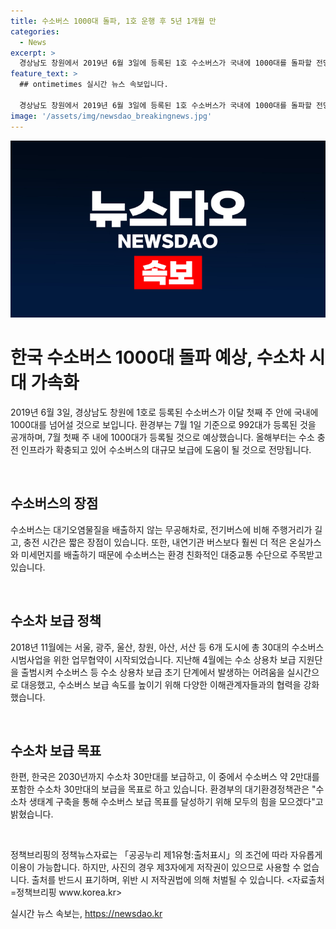 ```yaml
---
title: 수소버스 1000대 돌파, 1호 운행 후 5년 1개월 만
categories:
  - News
excerpt: >
  경상남도 창원에서 2019년 6월 3일에 등록된 1호 수소버스가 국내에 1000대를 돌파할 전망이다. 환경부는 7월 1일을 기준으로 992대가 등록된 상황이며, 액화수소충전소와 대용량 기체수소충전소가 증가함에 따라 수소버스 보급이 가속화될 것으로 예상된다. 수소버스는 대기오염 물질을 배출하지 않고 주행거리가 길며 충전 시간이 짧아 환경에 이로운 효과를 제공한다. 또한, 환경부는 수소버스 시범사업과 보급을 위한 다양한 노력을 기울이고 있다. 2030년까지 2만대의 수소버스를 포함한 30만대의 수소차 보급 목표를 달성하기 위해 지속적으로 인프라를 구축할 예정이다.
feature_text: >
  ## ontimetimes 실시간 뉴스 속보입니다.

  경상남도 창원에서 2019년 6월 3일에 등록된 1호 수소버스가 국내에 1000대를 돌파할 전망이다. 환경부는 7월 1일을 기준으로 992대가 등록된 상황이며, 액화수소충전소와 대용량 기체수소충전소가 증가함에 따라 수소버스 보급이 가속화될 것으로 예상된다. 수소버스는 대기오염 물질을 배출하지 않고 주행거리가 길며 충전 시간이 짧아 환경에 이로운 효과를 제공한다. 또한, 환경부는 수소버스 시범사업과 보급을 위한 다양한 노력을 기울이고 있다. 2030년까지 2만대의 수소버스를 포함한 30만대의 수소차 보급 목표를 달성하기 위해 지속적으로 인프라를 구축할 예정이다.
image: '/assets/img/newsdao_breakingnews.jpg'
---
```


<p><img src="/assets/img/newsdao_breakingnews.jpg" alt="ontimetimes 속보" /></p>

<h1>한국 수소버스 1000대 돌파 예상, 수소차 시대 가속화</h1>

<p>2019년 6월 3일, 경상남도 창원에 1호로 등록된 수소버스가 이달 첫째 주 안에 국내에 1000대를 넘어설 것으로 보입니다. 환경부는 7월 1일 기준으로 992대가 등록된 것을 공개하며, 7월 첫째 주 내에 1000대가 등록될 것으로 예상했습니다. 올해부터는 수소 충전 인프라가 확충되고 있어 수소버스의 대규모 보급에 도움이 될 것으로 전망됩니다.</p>

<p data-ke-size="size16">&nbsp;</p>

<h2 data-ke-size="size26"><b>수소버스의 장점</b></h2>

<p>수소버스는 대기오염물질을 배출하지 않는 무공해차로, 전기버스에 비해 주행거리가 길고, 충전 시간은 짧은 장점이 있습니다. 또한, 내연기관 버스보다 훨씬 더 적은 온실가스와 미세먼지를 배출하기 때문에 수소버스는 환경 친화적인 대중교통 수단으로 주목받고 있습니다.</p>

<p data-ke-size="size16">&nbsp;</p>

<h2 data-ke-size="size26"><b>수소차 보급 정책</b></h2>

<p>2018년 11월에는 서울, 광주, 울산, 창원, 아산, 서산 등 6개 도시에 총 30대의 수소버스 시범사업을 위한 업무협약이 시작되었습니다. 지난해 4월에는 수소 상용차 보급 지원단을 출범시켜 수소버스 등 수소 상용차 보급 초기 단계에서 발생하는 어려움을 실시간으로 대응했고, 수소버스 보급 속도를 높이기 위해 다양한 이해관계자들과의 협력을 강화했습니다.</p>

<p data-ke-size="size16">&nbsp;</p>

<h2 data-ke-size="size26"><b>수소차 보급 목표</b></h2>

<p>한편, 한국은 2030년까지 수소차 30만대를 보급하고, 이 중에서 수소버스 약 2만대를 포함한 수소차 30만대의 보급을 목표로 하고 있습니다. 환경부의 대기환경정책관은 "수소차 생태계 구축을 통해 수소버스 보급 목표를 달성하기 위해 모두의 힘을 모으겠다"고 밝혔습니다.</p>

<p data-ke-size="size16">&nbsp;</p>

<p>정책브리핑의 정책뉴스자료는 「공공누리 제1유형:출처표시」의 조건에 따라 자유롭게 이용이 가능합니다.
하지만, 사진의 경우 제3자에게 저작권이 있으므로 사용할 수 없습니다. 출처를 반드시 표기하며, 위반 시 저작권법에 의해 처벌될 수 있습니다. &lt;자료출처=정책브리핑 www.korea.kr></p>
실시간 뉴스 속보는, <a href="https://newsdao.kr" rel="dofollow">https://newsdao.kr</a>


